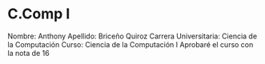 # C.Comp I 
Nombre: Anthony 
Apellido: Briceño Quiroz
Carrera Universitaria: Ciencia de la Computación
Curso: Ciencia de la Computación I
Aprobaré el curso con la nota de 16